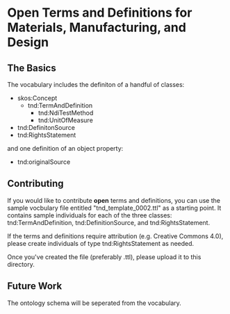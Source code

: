# Open Terms and Definitions for Materials, Manufacturing, and Design
## The Basics
The vocabulary includes the definiton of a handful of classes:
* skos:Concept
  * tnd:TermAndDefinition
    * tnd:NdiTestMethod
    * tnd:UnitOfMeasure
* tnd:DefinitonSource
* tnd:RightsStatement

and one definition of an object property:
* tnd:originalSource

## Contributing
If you would like to contribute **open** terms and definitions, you can use the sample vocbulary file entitled "tnd_template_0002.ttl" as a starting point. It contains sample individuals for each of the three classes:  tnd:TermAndDefinition, tnd:DefinitionSource, and tnd:RightsStatement.

If the terms and definitions require attribution (e.g. Creative Commons 4.0), please create individuals of type tnd:RightsStatement as needed.

Once you've created the file (preferably .ttl), please upload it to this directory.

## Future Work
The ontology schema will be seperated from the vocabulary.
